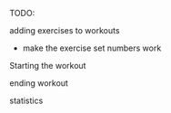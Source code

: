 TODO:

adding exercises to workouts
  - make the exercise set numbers work

Starting the workout

ending workout

statistics

